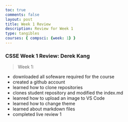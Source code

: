 ```yaml
---
toc: true
comments: false
layout: post
title: Week 1 Review
description: Review for Week 1
type: tangibles
courses: { compsci: {week: 1} }
---
```


### CSSE Week 1 Review: Derek Kang
> Week 1:
- downloaded all sofeware required for the course
- created a github account
- learned how to clone repositories
- clones student repository and modified the index.md
- leanred how to upload an image to VS Code
- learned how to change theme
- learned about markdown files
- completed live review 1